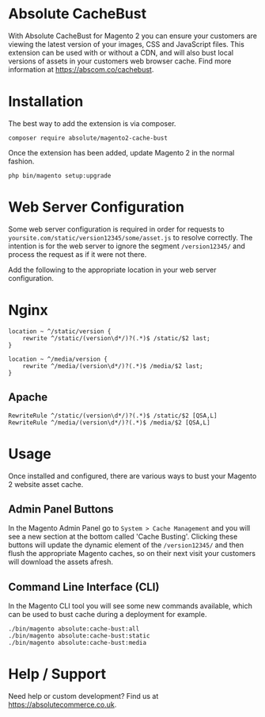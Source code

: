 # Absolute CacheBust
With Absolute CacheBust for Magento 2 you can ensure your customers are viewing the latest version of your images, CSS and JavaScript files.
This extension can be used with or without a CDN, and will also bust local versions of assets in your customers web browser cache.
Find more information at https://abscom.co/cachebust.

# Installation
The best way to add the extension is via composer.

```
composer require absolute/magento2-cache-bust
```

Once the extension has been added, update Magento 2 in the normal fashion.

```
php bin/magento setup:upgrade
```

# Web Server Configuration
Some web server configuration is required in order for requests to `yoursite.com/static/version12345/some/asset.js` to resolve correctly.
The intention is for the web server to ignore the segment `/version12345/` and process the request as if it were not there.

Add the following to the appropriate location in your web server configuration.

# Nginx

```
location ~ ^/static/version {
    rewrite ^/static/(version\d*/)?(.*)$ /static/$2 last;
}

location ~ ^/media/version {
    rewrite ^/media/(version\d*/)?(.*)$ /media/$2 last;
}
```

## Apache

```
RewriteRule ^/static/(version\d*/)?(.*)$ /static/$2 [QSA,L]
RewriteRule ^/media/(version\d*/)?(.*)$ /media/$2 [QSA,L]
```

# Usage
Once installed and configured, there are various ways to bust your Magento 2 website asset cache.

## Admin Panel Buttons
In the Magento Admin Panel go to `System > Cache Management` and you will see a new section at the bottom called 'Cache Busting'.
Clicking these buttons will update the dynamic element of the `/version12345/` and then flush the appropriate Magento caches, so on their next visit your customers will download the assets afresh.

## Command Line Interface (CLI)
In the Magento CLI tool you will see some new commands available, which can be used to bust cache during a deployment for example.

```
./bin/magento absolute:cache-bust:all
./bin/magento absolute:cache-bust:static
./bin/magento absolute:cache-bust:media
```

# Help / Support
Need help or custom development? Find us at https://absolutecommerce.co.uk.
